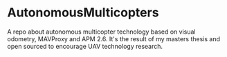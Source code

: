 # AutonomousMulticopters
A repo about autonomous multicopter technology based on visual odometry, MAVProxy and APM 2.6. It's the result of my masters thesis and open sourced to encourage UAV technology research.
